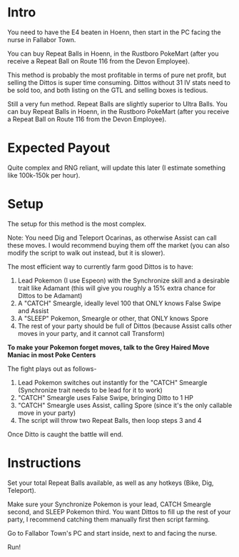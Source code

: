# Intro
You need to have the E4 beaten in Hoenn, then start in the PC facing the nurse in Fallabor Town.

You can buy Repeat Balls in Hoenn, in the Rustboro PokeMart (after you receive a Repeat Ball on Route 116 from the Devon Employee).

This method is probably the most profitable in terms of pure net profit, but selling the Dittos is super time consuming. Dittos without 31 IV stats need to be sold too, and both listing on the GTL and selling boxes is tedious. 

Still a very fun method. Repeat Balls are slightly superior to Ultra Balls. You can buy Repeat Balls in Hoenn, in the Rustboro PokeMart (after you receive a Repeat Ball on Route 116 from the Devon Employee).

# Expected Payout
Quite complex and RNG reliant, will update this later (I estimate something like 100k-150k per hour).

# Setup
The setup for this method is the most complex. 

Note: You need Dig and Teleport Ocarinas, as otherwise Assist can call these moves. I would recommend buying them off the market (you can also modify the script to walk out instead, but it is slower).

The most efficient way to currently farm good Dittos is to have:

1. Lead Pokemon (I use Espeon) with the Synchronize skill and a desirable trait like Adamant (this will give you roughly a 15% extra chance for Dittos to be Adamant)
2. A "CATCH" Smeargle, ideally level 100 that ONLY knows False Swipe and Assist
3. A "SLEEP" Pokemon, Smeargle or other, that ONLY knows Spore
4. The rest of your party should be full of Dittos (because Assist calls other moves in your party, and it cannot call Transform)

**To make your Pokemon forget moves, talk to the Grey Haired Move Maniac in most Poke Centers**

The fight plays out as follows-

1. Lead Pokemon switches out instantly for the "CATCH" Smeargle (Synchronize trait needs to be lead for it to work)
2. "CATCH" Smeargle uses False Swipe, bringing Ditto to 1 HP
3. "CATCH" Smeargle uses Assist, calling Spore (since it's the only callable move in your party)
4. The script will throw two Repeat Balls, then loop steps 3 and 4

Once Ditto is caught the battle will end. 

# Instructions
Set your total Repeat Balls available, as well as any hotkeys (Bike, Dig, Teleport).

Make sure your Synchronize Pokemon is your lead, CATCH Smeargle second, and SLEEP Pokemon third. You want Dittos to fill up the rest of your party, I recommend catching them manually first then script farming.

Go to Fallabor Town's PC and start inside, next to and facing the nurse. 

Run!
